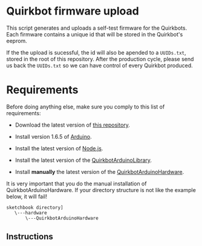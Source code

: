 Quirkbot firmware upload
============

This script generates and uploads a self-test firmware for the Quirkbots. Each firmware contains a unique id that will be stored in the Quirkbot's eeprom.

If the the upload is sucessful, the id will also be apended to a ```UUIDs.txt```, stored in the root of this repository. After the production cycle, please send us back the ```UUIDs.txt``` so we can have control of every Quirkbot produced.

Requirements
============

 Before doing anything else, make sure you comply to this list of requirements:

 - Download the latest version of [this repository](https://github.com/Quirkbot/QuirkbotSelfTest).

 - Install version 1.6.5 of [Arduino](https://www.arduino.cc/en/Main/Software).

 - Install the latest version of  [Node.js](https://nodejs.org/download).

 - Install the latest version of the [QuirkbotArduinoLibrary](https://github.com/Quirkbot/QuirkbotArduinoLibrary/releases).

 - Install **manually** the latest version of the [QuirkbotArduinoHardware](https://github.com/Quirkbot/QuirkbotArduinoHardware/releases).


 It is very important that you do the manual installation of QuirkbotArduinoHardware. If your directory structure is not like the example below, it will fail!

 ```
 sketchbook directory]
    \---hardware
        \---QuirkbotArduinoHardware
 ```

 ## Instructions
